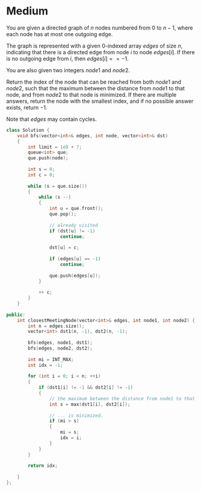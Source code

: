 # Medium

You are given a directed graph of $n$ nodes numbered from $0$ to $n - 1$, where each node has at most one outgoing edge.

The graph is represented with a given 0-indexed array $edges$ of size $n$, indicating that there is a directed edge from node $i$ to node $edges[i]$. If there is no outgoing edge from $i$, then $edges[i] == -1$.

You are also given two integers $node1$ and $node2$.

Return the index of the node that can be reached from both $node1$ and $node2$, such that the maximum between the distance from $node1$ to that node, and from $node2$ to that node is minimized. If there are multiple answers, return the node with the smallest index, and if no possible answer exists, return $-1$.

Note that $edges$ may contain cycles.

```cpp
class Solution {
    void bfs(vector<int>& edges, int node, vector<int>& dst)
    {
        int limit = 1e9 + 7;
        queue<int> que;
        que.push(node);
        
        int s = 0;
        int c = 0;
        
        while (s = que.size())
        {
            while (s --)
            {
                int u = que.front();
                que.pop();
                
                // already visited
                if (dst[u] != -1)
                    continue;
                
                dst[u] = c;
        
                if (edges[u] == -1)
                    continue;
                
                que.push(edges[u]);
            }
            
            ++ c;
        }
    }
    
public:
    int closestMeetingNode(vector<int>& edges, int node1, int node2) {
        int n = edges.size();
        vector<int> dst1(n, -1), dst2(n, -1);
        
        bfs(edges, node1, dst1);
        bfs(edges, node2, dst2);
        
        int mi = INT_MAX;
        int idx = -1;
        
        for (int i = 0; i < n; ++i)
        {
            if (dst1[i] != -1 && dst2[i] != -1)
            {
                // the maximum between the distance from node1 to that node, and from node2 to that node ...
                int s = max(dst1[i], dst2[i]);
                
                // ... is minimized.
                if (mi > s)
                {
                    mi = s;
                    idx = i;
                }
            }
        }
        
        return idx;
        
    }
};
```
